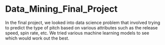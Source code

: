 # Data_Mining_Final_Project
In the final project, we looked into data science problem that involved trying to predict the type of pitch based on various attributes such as the release speed, spin rate, etc. We tried various machine learning models to see which would work out the best.
